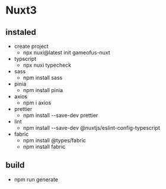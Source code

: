 # Nuxt3

## instaled

- create project
  - npx nuxi@latest init gameofus-nuxt
- typscript
  - npx nuxi typecheck
- sass
  - npm install sass
- pinia
  - npm install pinia
- axios
  - npm i axios
- prettier
  - npm install --save-dev prettier
- lint
  - npm install --save-dev @nuxtjs/eslint-config-typescript
- fabric
  - npm install @types/fabric
  - npm install fabric

## build

- npm run generate
